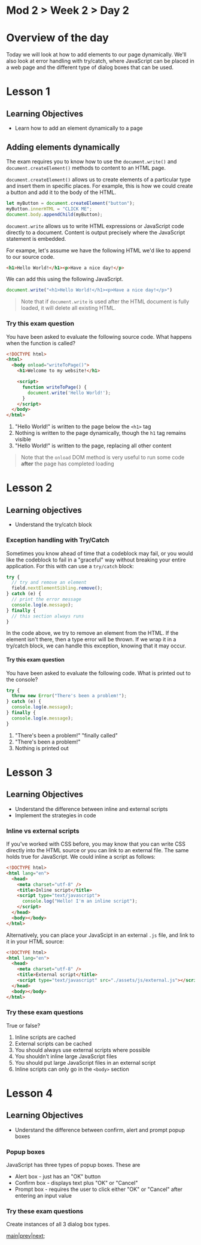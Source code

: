 # Mod 2 > Week 2 > Day 2

# Overview of the day

Today we will look at how to add elements to our page dynamically. We'll also look at error handling with try/catch, where JavaScript can be placed in a web page and the different type of dialog boxes that can be used.

# Lesson 1

## Learning Objectives

- Learn how to add an element dynamically to a page

## Adding elements dynamically

The exam requires you to know how to use the `document.write()` and `document.createElement()` methods to content to an HTML page. 

`document.createElement()` allows us to create elements of a particular type and insert them in specific places. For example, this is how we could create a button and add it to the body of the HTML.

```javascript
let myButton = document.createElement("button");   
myButton.innerHTML = "CLICK ME";                   
document.body.appendChild(myButton);            
```

`document.write` allows us to write HTML expressions or JavaScript code directly to a document. Content is output precisely where the JavaScript statement is embedded.

For exampe, let's assume we have the following HTML we'd like to append to our source code.

```html
<h1>Hello World!</h1><p>Have a nice day!</p>
```

We can add this using the following JavaScript.
```javascript
document.write("<h1>Hello World!</h1><p>Have a nice day!</p>")
```
> Note that if `document.write` is used after the HTML document is fully loaded, it will delete all existing HTML.

### Try this exam question

You have been asked to evaluate the following source code. What happens when the function is called?

```html
<!DOCTYPE html>
<html>
  <body onload="writeToPage()">
    <h1>Welcome to my website!</h1>

    <script>
      function writeToPage() {
        document.write('Hello World!');
      }
    </script>
  </body>
</html>
```

1. "Hello World!" is written to the page below the `<h1>` tag
2. Nothing is written to the page dynamically, though the `h1` tag remains visible
3. "Hello World!" is written to the page, replacing all other content

> Note that the `onload` DOM method is very useful to run some code **after** the page has completed loading

# Lesson 2

## Learning objectives

- Understand the try/catch block

### Exception handling with Try/Catch

Sometimes you know ahead of time that a codeblock may fail, or you would like the codeblock to fail in a "graceful" way without breaking your entire application. For this with can use a `try/catch` block:

```javascript
try {
  // try and remove an element
  field.nextElementSibling.remove();
} catch (e) {
  // print the error message
  console.log(e.message);
} finally {
  // this section always runs
}
```

In the code above, we try to remove an element from the HTML. If the element isn't there, then a type error will be thrown. If we wrap it in a try/catch block, we can handle this exception, knowing that it may occur.

#### Try this exam question

You have been asked to evaluate the following code. What is printed out to the console?

```javascript
try {
  throw new Error("There's been a problem!");
} catch (e) {
  console.log(e.message);
} finally {
  console.log(e.message);
}
```

1. "There's been a problem!" "finally called"
2. "There's been a problem!"
3. Nothing is printed out

# Lesson 3

## Learning Objectives

- Understand the difference between inline and external scripts
- Implement the strategies in code

### Inline vs external scripts

If you've worked with CSS before, you may know that you can write CSS directly into the HTML source or you can link to an external file. The same holds true for JavaScript. We could inline a script as follows:

```html
<!DOCTYPE html>
<html lang="en">
  <head>
    <meta charset="utf-8" />
    <title>Inline script</title>
    <script type="text/javascript">
      console.log("Hello! I'm an inline script");
    </script>
  </head>
  <body></body>
</html>
```

Alternatively, you can place your JavaScipt in an external `.js` file, and link to it in your HTML source:

```html
<!DOCTYPE html>
<html lang="en">
  <head>
    <meta charset="utf-8" />
    <title>External script</title>
    <script type="text/javascript" src="./assets/js/external.js"></script>
  </head>
  <body></body>
</html>
```

### Try these exam questions

True or false?

1. Inline scripts are cached
2. External scripts can be cached
3. You should always use external scripts where possible
4. You shouldn't inline large JavaScript files
5. You should put large JavaScript files in an external script
6. Inline scripts can only go in the `<body>` section

# Lesson 4

## Learning Objectives

- Understand the difference between confirm, alert and prompt popup boxes

### Popup boxes
JavaScript has three types of popup boxes. These are
* Alert box - just has an "OK" button
* Confirm box - displays text plus "OK" or "Cancel" 
* Prompt box - requires the user to click either "OK" or "Cancel" after entering an input value

### Try these exam questions

Create instances of all 3 dialog box types.


[main](/swe)|[prev](/swe/mod2/wk2/day1.html)|[next](/swe/mod2/wk2/day3.html);
